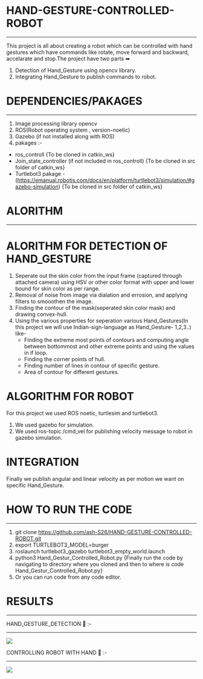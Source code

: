 # HAND-GESTURE-CONTROLLED-ROBOT
________________________________
This project is all about creating a robot which can be controlled with hand gestures which have commands like rotate, move forward and backward, accelarate and stop.The project have two parts ➡
 1) Detection of Hand_Gesture using opencv library.
 2) Integrating Hand_Gesture to publish commands to robot.

# DEPENDENCIES/PAKAGES
________________________
 1) Image processing library opencv 
 2) ROS(Robot operating system , version-noetic)
 3) Gazebo (if not installed along with ROS)
 4) pakages :-
   - ros_controll {To be cloned in catkin_ws}
   - Join_state_controller (if not included in ros_controll) {To be cloned in src folder of catkin_ws}
   - Turtlebot3 pakage - (https://emanual.robotis.com/docs/en/platform/turtlebot3/simulation/#gazebo-simulation) {To be cloned in src folder of catkin_ws}
         


# ALORITHM
____________

 # ALORITHM FOR DETECTION OF HAND_GESTURE
   1) Seperate out the skin color from the input frame (captured through attached camera) using HSV or other color format with upper and lower bound for skin color as per range.
   2) Removal of noise from image via dialation and errosion, and applying filters to smooothen the image.
   3) Finding the contour of the mask(seperated skin color mask) and drawing convex-hull.
   4) Using the various properties for seperation various Hand_Gestures(In this project we will use Indian-sign-language as Hand_Gesture- 1,2,3..) like-
      - Finding the extreme most points of contours and computing angle between bottommost and other extreme points and using the values in if loop.
      - Finding the corner points of hull.
      - Finding number of lines in contour of specific gesture.
      - Area of contour for different gestures.
   
 # ALGORITHM FOR ROBOT
   For this project we used ROS noetic, turtlesim and turtlebot3.
   1) We used gazebo for simulation.
   2) We used ros-topic /cmd_vel for publishing velocity message to robot in gazebo simulation.
 
 # INTEGRATION
   Finally we publish angular and linear velocity as per motion we want on specific Hand_Gesture.
   
# HOW TO RUN THE CODE 
________________________
  1) git clone https://github.com/ash-S26/HAND-GESTURE-CONTROLLED-ROBOT.git
  2) export TURTLEBOT3_MODEL=burger
  3) roslaunch turtlebot3_gazebo turtlebot3_empty_world.launch
  4) python3 Hand_Gestur_Controlled_Robot.py {Finally run the code by navigating to directory where you cloned and then to where is code Hand_Gestur_Controlled_Robot.py}
  5) Or you can run code from any code editor.
  
# RESULTS 
__________
  HAND_GESTURE_DETECTION 🦖 :-
  _________________________________
  
  ![](https://github.com/ash-S26/HAND-GESTURE-CONTROLLED-ROBOT/blob/main/RESULTS/HAND_GESTURE_DETECTION.gif)
  
  CONTROLLING ROBOT WITH HAND 🦖 :-
  ________________________________________
  
  ![](https://github.com/ash-S26/HAND-GESTURE-CONTROLLED-ROBOT/blob/main/RESULTS/HAND_GESTURE_CONTROLLED_ROBOT.gif)
  
  
